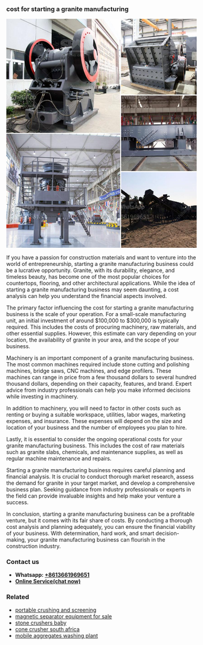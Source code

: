 <h3>cost for starting a granite manufacturing</h3><img src='1704951607.jpg' alt=''><p>If you have a passion for construction materials and want to venture into the world of entrepreneurship, starting a granite manufacturing business could be a lucrative opportunity. Granite, with its durability, elegance, and timeless beauty, has become one of the most popular choices for countertops, flooring, and other architectural applications. While the idea of starting a granite manufacturing business may seem daunting, a cost analysis can help you understand the financial aspects involved.</p><p>The primary factor influencing the cost for starting a granite manufacturing business is the scale of your operation. For a small-scale manufacturing unit, an initial investment of around $100,000 to $300,000 is typically required. This includes the costs of procuring machinery, raw materials, and other essential supplies. However, this estimate can vary depending on your location, the availability of granite in your area, and the scope of your business.</p><p>Machinery is an important component of a granite manufacturing business. The most common machines required include stone cutting and polishing machines, bridge saws, CNC machines, and edge profilers. These machines can range in price from a few thousand dollars to several hundred thousand dollars, depending on their capacity, features, and brand. Expert advice from industry professionals can help you make informed decisions while investing in machinery.</p><p>In addition to machinery, you will need to factor in other costs such as renting or buying a suitable workspace, utilities, labor wages, marketing expenses, and insurance. These expenses will depend on the size and location of your business and the number of employees you plan to hire.</p><p>Lastly, it is essential to consider the ongoing operational costs for your granite manufacturing business. This includes the cost of raw materials such as granite slabs, chemicals, and maintenance supplies, as well as regular machine maintenance and repairs.</p><p>Starting a granite manufacturing business requires careful planning and financial analysis. It is crucial to conduct thorough market research, assess the demand for granite in your target market, and develop a comprehensive business plan. Seeking guidance from industry professionals or experts in the field can provide invaluable insights and help make your venture a success.</p><p>In conclusion, starting a granite manufacturing business can be a profitable venture, but it comes with its fair share of costs. By conducting a thorough cost analysis and planning adequately, you can ensure the financial viability of your business. With determination, hard work, and smart decision-making, your granite manufacturing business can flourish in the construction industry.</p><h3>Contact us</h3><ul><li><strong>Whatsapp:&nbsp;<a href="https://wa.me/8613661969651">+8613661969651</a></strong></li><li><a href="https://swt.shibang-china.com/?git&amp;zhl&amp;cost for starting a granite manufacturing"><strong>Online Service(chat now)</strong></a></li></ul><h3>Related</h3><ul><li><a href='portable crushing and screening.md'>portable crushing and screening</a></li><li><a href='magnetic separator equipment for sale.md'>magnetic separator equipment for sale</a></li><li><a href='stone crushers baby.md'>stone crushers baby</a></li><li><a href='cone crusher south africa.md'>cone crusher south africa</a></li><li><a href='mobile aggregates washing plant.md'>mobile aggregates washing plant</a></li></ul>